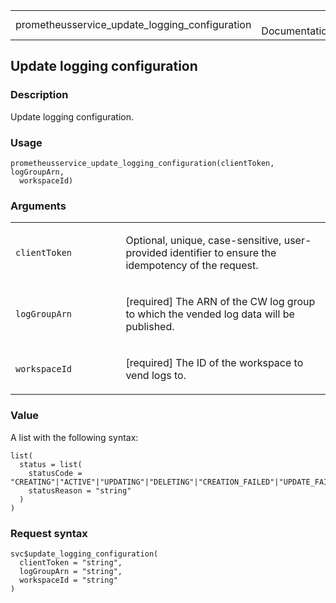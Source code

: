 <table style="width: 100%;">
<tbody>
<tr class="odd">
<td>prometheusservice_update_logging_configuration</td>
<td style="text-align: right;">R Documentation</td>
</tr>
</tbody>
</table>

## Update logging configuration

### Description

Update logging configuration.

### Usage

    prometheusservice_update_logging_configuration(clientToken, logGroupArn,
      workspaceId)

### Arguments

<table>
<colgroup>
<col style="width: 35%" />
<col style="width: 65%" />
</colgroup>
<tbody>
<tr class="odd">
<td><code
id="prometheusservice_update_logging_configuration_:_clientToken">clientToken</code></td>
<td><p>Optional, unique, case-sensitive, user-provided identifier to
ensure the idempotency of the request.</p></td>
</tr>
<tr class="even">
<td><code
id="prometheusservice_update_logging_configuration_:_logGroupArn">logGroupArn</code></td>
<td><p>[required] The ARN of the CW log group to which the vended log
data will be published.</p></td>
</tr>
<tr class="odd">
<td><code
id="prometheusservice_update_logging_configuration_:_workspaceId">workspaceId</code></td>
<td><p>[required] The ID of the workspace to vend logs to.</p></td>
</tr>
</tbody>
</table>

### Value

A list with the following syntax:

    list(
      status = list(
        statusCode = "CREATING"|"ACTIVE"|"UPDATING"|"DELETING"|"CREATION_FAILED"|"UPDATE_FAILED",
        statusReason = "string"
      )
    )

### Request syntax

    svc$update_logging_configuration(
      clientToken = "string",
      logGroupArn = "string",
      workspaceId = "string"
    )
